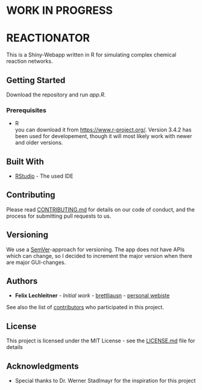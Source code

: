 # WORK IN PROGRESS













# REACTIONATOR

This is a Shiny-Webapp written in R for simulating complex chemical reaction networks.
## Getting Started

Download the repository and run _app.R_.

### Prerequisites

   * R  
   you can download it from https://www.r-project.org/. Version 3.4.2 has been used for developement, though it will most likely work with newer and older versions.


## Built With

* [RStudio](https://www.rstudio.com/) - The used IDE


## Contributing

Please read [CONTRIBUTING.md](https://github.com/brettljausn/reactionator/blob/master/CONTRIBUTING.md) for details on our code of conduct, and the process for submitting pull requests to us.

## Versioning

We use a [SemVer](http://semver.org/)-approach for versioning. The app does not have APIs which can change, so I decided to increment the major version when there are major GUI-changes. 

## Authors

* **Felix Lechleitner** - *Initial work* - [brettljausn](https://github.com/Brettljausn) - [personal webiste](www.felixlechleitner.com)

See also the list of [contributors](https://github.com/brettljausn/reactionator/contributors) who participated in this project.

## License

This project is licensed under the MIT License - see the [LICENSE.md](https://github.com/brettljausn/reactionator/blob/master/LICENSE) file for details

## Acknowledgments

* Special thanks to Dr. Werner Stadlmayr for the inspiration for this project

